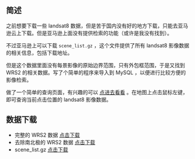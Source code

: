 ## 简述

之前想要下载一些 landsat8 数据，但是苦于国内没有好的地方下载，只能去亚马逊云上下载。但是亚马逊上面没有提供检索的功能（或许是我没有找到）。

不过亚马逊上可以下载 `scene_list.gz` ，这个文件提供了所有 landsat8 影像数据的相关信息，包括下载地址。

但是这个数据里面没有每景影像的原始边界范围，只有外包框范围，于是又找到 WRS2 的相关数据。写了个简单的程序来导入到 MySQL ，以便进行比较方便的影像检索。

做了一个简单的查询页面，有兴趣的可以 [点进去看看](http://unispace-x.demo.sstir.cn:8001/landsat/web/) 。在地图上点击鼠标左键，即可查询当前点击位置的 landsat8 影像数据。

## 数据下载

- 完整的 WRS2 数据 [点击下载](WRS2_descending_0.7z)
- 去除南北极的 WRS2 数据 [点击下载](WRS2_descending_去除极地.7z)
- scene_list.gz [点击下载](https://landsat-pds.s3.amazonaws.com/c1/L8/scene_list.gz)